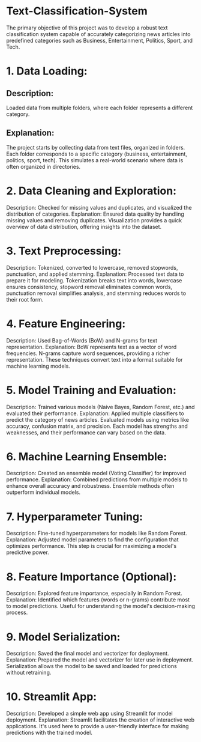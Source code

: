 # Text-Classification-System
The primary objective of this project was to develop a robust text classification system capable of accurately categorizing news articles into predefined categories such as Business, Entertainment, Politics, Sport, and Tech.
# 1. Data Loading:
## Description:
Loaded data from multiple folders, where each folder represents a different category.
## Explanation: 
The project starts by collecting data from text files, organized in folders. Each folder corresponds to a specific category (business, entertainment, politics, sport, tech). This simulates a real-world scenario where data is often organized in directories.
# 2. Data Cleaning and Exploration:
Description: Checked for missing values and duplicates, and visualized the distribution of categories.
Explanation: Ensured data quality by handling missing values and removing duplicates. Visualization provides a quick overview of data distribution, offering insights into the dataset.
# 3. Text Preprocessing:
Description: Tokenized, converted to lowercase, removed stopwords, punctuation, and applied stemming.
Explanation: Processed text data to prepare it for modeling. Tokenization breaks text into words, lowercase ensures consistency, stopword removal eliminates common words, punctuation removal simplifies analysis, and stemming reduces words to their root form.
# 4. Feature Engineering:
Description: Used Bag-of-Words (BoW) and N-grams for text representation.
Explanation: BoW represents text as a vector of word frequencies. N-grams capture word sequences, providing a richer representation. These techniques convert text into a format suitable for machine learning models.
# 5. Model Training and Evaluation:
Description: Trained various models (Naive Bayes, Random Forest, etc.) and evaluated their performance.
Explanation: Applied multiple classifiers to predict the category of news articles. Evaluated models using metrics like accuracy, confusion matrix, and precision. Each model has strengths and weaknesses, and their performance can vary based on the data.
# 6. Machine Learning Ensemble:
Description: Created an ensemble model (Voting Classifier) for improved performance.
Explanation: Combined predictions from multiple models to enhance overall accuracy and robustness. Ensemble methods often outperform individual models.
# 7. Hyperparameter Tuning:
Description: Fine-tuned hyperparameters for models like Random Forest.
Explanation: Adjusted model parameters to find the configuration that optimizes performance. This step is crucial for maximizing a model's predictive power.
# 8. Feature Importance (Optional):
Description: Explored feature importance, especially in Random Forest.
Explanation: Identified which features (words or n-grams) contribute most to model predictions. Useful for understanding the model's decision-making process.
# 9. Model Serialization:
Description: Saved the final model and vectorizer for deployment.
Explanation: Prepared the model and vectorizer for later use in deployment. Serialization allows the model to be saved and loaded for predictions without retraining.
# 10. Streamlit App:
Description: Developed a simple web app using Streamlit for model deployment.
Explanation: Streamlit facilitates the creation of interactive web applications. It's used here to provide a user-friendly interface for making predictions with the trained model.

